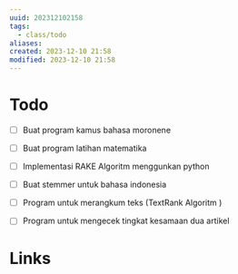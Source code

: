 ```yaml
---
uuid: 202312102158
tags:
  - class/todo
aliases:
created: 2023-12-10 21:58
modified: 2023-12-10 21:58
---
```

# Todo
- [ ] Buat program kamus bahasa moronene
- [ ] Buat program latihan matematika 
- [ ] Implementasi RAKE Algoritm menggunkan python
- [ ] Buat stemmer untuk bahasa indonesia
- [ ] Program untuk merangkum teks (TextRank Algoritm )
- [ ] Program untuk mengecek tingkat kesamaan dua artikel


# Links
